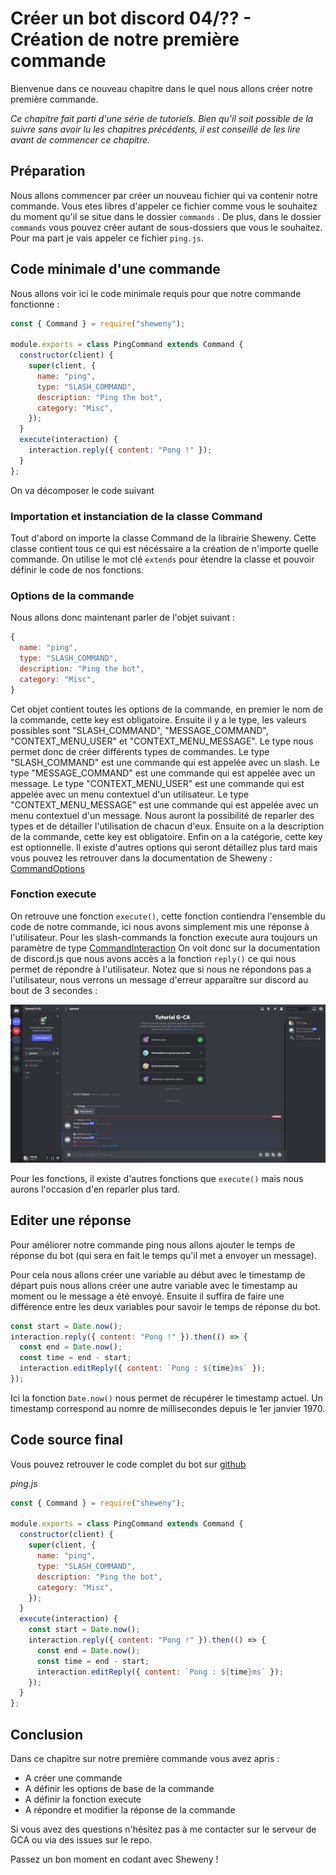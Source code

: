 # Créer un bot discord 04/?? - Création de notre première commande

Bienvenue dans ce nouveau chapitre dans le quel nous allons créer notre première commande.

_Ce chapitre fait parti d'une série de tutoriels. Bien qu'il soit possible de la suivre sans avoir lu les chapitres précédents, il est conseillé de les lire avant de commencer ce chapitre._

## Préparation

Nous allons commencer par créer un nouveau fichier qui va contenir notre commande. Vous etes libres d'appeler ce fichier comme vous le souhaitez du moment qu'il se situe dans le dossier `commands` . De plus, dans le dossier `commands` vous pouvez créer autant de sous-dossiers que vous le souhaitez.
Pour ma part je vais appeler ce fichier `ping.js`.

## Code minimale d'une commande

Nous allons voir ici le code minimale requis pour que notre commande fonctionne :

```js
const { Command } = require("sheweny");

module.exports = class PingCommand extends Command {
  constructor(client) {
    super(client, {
      name: "ping",
      type: "SLASH_COMMAND",
      description: "Ping the bot",
      category: "Misc",
    });
  }
  execute(interaction) {
    interaction.reply({ content: "Pong !" });
  }
};
```

On va décomposer le code suivant

### Importation et instanciation de la classe Command

Tout d'abord on importe la classe Command de la librairie Sheweny. Cette classe contient tous ce qui est nécéssaire a la création de n'importe quelle commande.
On utilise le mot clé `extends` pour étendre la classe et pouvoir définir le code de nos fonctions.

### Options de la commande

Nous allons donc maintenant parler de l'objet suivant :

```js
{
  name: "ping",
  type: "SLASH_COMMAND",
  description: "Ping the bot",
  category: "Misc",
}
```

Cet objet contient toutes les options de la commande, en premier le nom de la commande, cette key est obligatoire. Ensuite il y a le type, les valeurs possibles sont "SLASH_COMMAND", "MESSAGE_COMMAND", "CONTEXT_MENU_USER" et "CONTEXT_MENU_MESSAGE". Le type nous permet donc de créer différents types de commandes. Le type "SLASH_COMMAND" est une commande qui est appelée avec un slash. Le type "MESSAGE_COMMAND" est une commande qui est appelée avec un message. Le type "CONTEXT_MENU_USER" est une commande qui est appelée avec un menu contextuel d'un utilisateur. Le type "CONTEXT_MENU_MESSAGE" est une commande qui est appelée avec un menu contextuel d'un message. Nous auront la possibilité de reparler des types et de détailler l'utilisation de chacun d'eux.
Ensuite on a la description de la commande, cette key est obligatoire. Enfin on a la catégorie, cette key est optionnelle.
Il existe d'autres options qui seront détaillez plus tard mais vous pouvez les retrouver dans la documentation de Sheweny : [CommandOptions](https://sheweny.js.org/doc/typedef/CommandOptions.html)

### Fonction execute

On retrouve une fonction `execute()`, cette fonction contiendra l'ensemble du code de notre commande, ici nous avons simplement mis une réponse à l'utilisateur.
Pour les slash-commands la fonction execute aura toujours un paramètre de type [CommandInteraction](https://discord.js.org/#/docs/main/stable/class/CommandInteraction)
On voit donc sur la documentation de discord.js que nous avons accès a la fonction `reply()` ce qui nous permet de répondre à l'utilisateur.
Notez que si nous ne répondons pas a l'utilisateur, nous verrons un message d'erreur apparaître sur discord au bout de 3 secondes :

![interaction_error](./assets/images/interaction_error.png)

Pour les fonctions, il existe d'autres fonctions que `execute()` mais nous aurons l'occasion d'en reparler plus tard.

## Editer une réponse

Pour améliorer notre commande ping nous allons ajouter le temps de réponse du bot (qui sera en fait le temps qu'il met a envoyer un message).

Pour cela nous allons créer une variable au début avec le timestamp de départ puis nous allons créer une autre variable avec le timestamp au moment ou le message a été envoyé.
Ensuite il suffira de faire une différence entre les deux variables pour savoir le temps de réponse du bot.

```js
const start = Date.now();
interaction.reply({ content: "Pong !" }).then(() => {
  const end = Date.now();
  const time = end - start;
  interaction.editReply({ content: `Pong : ${time}ms` });
});
```

Ici la fonction `Date.now()` nous permet de récupérer le timestamp actuel. Un timestamp correspond au nomre de millisecondes depuis le 1er janvier 1970.

## Code source final

Vous pouvez retrouver le code complet du bot sur [github](https://github.com/Sheweny/Tutorial)

_ping.js_

```js
const { Command } = require("sheweny");

module.exports = class PingCommand extends Command {
  constructor(client) {
    super(client, {
      name: "ping",
      type: "SLASH_COMMAND",
      description: "Ping the bot",
      category: "Misc",
    });
  }
  execute(interaction) {
    const start = Date.now();
    interaction.reply({ content: "Pong !" }).then(() => {
      const end = Date.now();
      const time = end - start;
      interaction.editReply({ content: `Pong : ${time}ms` });
    });
  }
};
```

## Conclusion

Dans ce chapitre sur notre première commande vous avez apris :

- A créer une commande
- A définir les options de base de la commande
- A définir la fonction execute
- A répondre et modifier la réponse de la commande

Si vous avez des questions n'hésitez pas à me contacter sur le serveur de GCA ou via des issues sur le repo.

Passez un bon moment en codant avec Sheweny !
